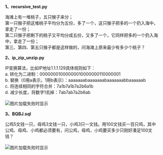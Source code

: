 **1、recursive_test.py**
<br>

海滩上有一堆桃子，五只猴子来分；<br>
第一只猴子把这堆桃子平均分为五份，多了一个，这只猴子把多的一个扔入海中，拿走了一份；<br>
第二只猴子把剩下的桃子又平均分成五份，又多了一个，它同样把多的一个扔入海中，拿走了一份；<br> 
第三、第四、第五只猴子都是这样做的，问海滩上原来最少有多少个桃子？<br>

**2、ip_zip_unzip.py**
<br>

IP变换算法，比如IP地址1.1.1.129具体规则如下：<br>
a. 转化为二进制：00000001000000010000000110000001<br>
b. 替换（0用a表示，1用b表示）：aaaaaaabaaaaaaabaaaaaaabbaaaaaab<br>
c. 将连续相同的字符合并：7a1b7a1b7a2b6a1b<br>
d. 减少长度，将数字1去掉：7ab7ab7a2b6ab<br>    
<img src="https://raw.githubusercontent.com/Cans404/code4fun/master/img/ip_zip_unzip.png" alt="图片加载失败时显示"><br>

**3、BQBJ.sql**
<br>

公鸡5文钱一只，母鸡3文钱一只，小鸡3只一文钱。用100文钱买一百只鸡，其中公鸡、母鸡、小鸡都必须要有，问公鸡，母鸡，小鸡要买多少只刚好凑足100文钱？<br>
<br>
<img src="https://raw.githubusercontent.com/Cans404/code4fun/master/img/BQBJ.jpg" alt="图片加载失败时显示"><br>
